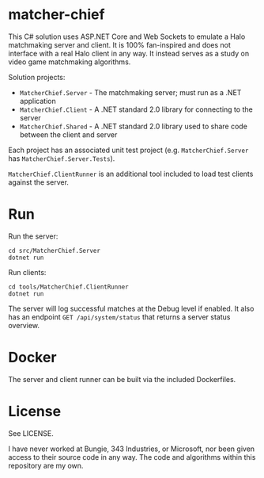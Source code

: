 # matcher-chief

This C# solution uses ASP.NET Core and Web Sockets to emulate a Halo matchmaking server and client. It is 100% fan-inspired and does not interface with a real Halo client in any way. It instead serves as a study on video game matchmaking algorithms.

Solution projects:
 - `MatcherChief.Server` - The matchmaking server; must run as a .NET application
 - `MatcherChief.Client` - A .NET standard 2.0 library for connecting to the server
 - `MatcherChief.Shared` - A .NET standard 2.0 library used to share code between the client and server

Each project has an associated unit test project (e.g. `MatcherChief.Server` has `MatcherChief.Server.Tests`).

`MatcherChief.ClientRunner` is an additional tool included to load test clients against the server.

# Run

Run the server:
```
cd src/MatcherChief.Server
dotnet run
```

Run clients:
```
cd tools/MatcherChief.ClientRunner
dotnet run
```

The server will log successful matches at the Debug level if enabled. It also has an endpoint `GET /api/system/status` that returns a server status overview.

# Docker

The server and client runner can be built via the included Dockerfiles.

# License

See LICENSE.

I have never worked at Bungie, 343 Industries, or Microsoft, nor been given access to their source code in any way. The code and algorithms within this repository are my own.